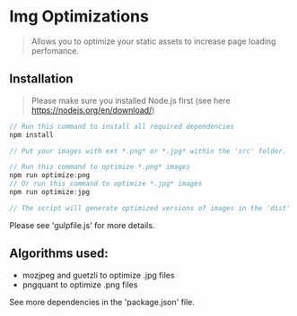 # Img Optimizations

> Allows you to optimize your static assets to increase page loading perfomance.

## Installation

> Please make sure you installed Node.js first (see here https://nodejs.org/en/download/)

```js
// Run this command to install all required dependencies
npm install

// Put your images with ext *.png* or *.jpg* within the 'src' folder.

// Run this command to optimize *.png* images
npm run optimize:png
// Or run this command to optimize *.jpg* images
npm run optimize:jpg

// The script will generate optimized versions of images in the 'dist' folder.
```

Please see 'gulpfile.js' for more details.

## Algorithms used:

- mozjpeg and guetzli to optimize .jpg files
- pngquant to optimize .png files

See more dependencies in the 'package.json' file.
